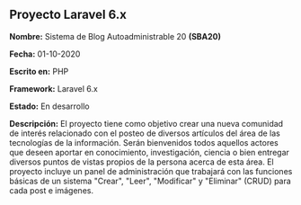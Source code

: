 ## Proyecto Laravel 6.x

**Nombre:** Sistema de Blog Autoadministrable 20 **(SBA20)**

**Fecha:** 01-10-2020

**Escrito en:** PHP

**Framework:** Laravel 6.x

**Estado:** En desarrollo

**Descripción:** El proyecto tiene como objetivo crear una nueva comunidad de interés relacionado con el posteo de diversos artículos del área de las tecnologías de la información. Serán bienvenidos todos aquellos actores que deseen aportar en conocimiento, investigación, ciencia o bien entregar diversos puntos de vistas propios de la persona acerca de esta área. El proyecto incluye un panel de administración que trabajará con las funciones básicas de un sistema "Crear", "Leer", "Modificar" y "Eliminar" (CRUD) para cada post e imágenes.
